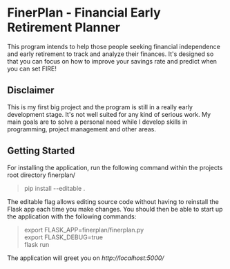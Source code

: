 # FinerPlan - Financial Early Retirement Planner #

This program intends to help those people seeking financial independence and early retirement to track and analyze their finances. It's designed so that you can focus on how to improve your savings rate and predict when you can set FIRE!

## Disclaimer
This is my first big project and the program is still in a really early development stage. It's not well suited for any kind of serious work. My main goals are to solve a personal need while I develop skills in programming, project management and other areas.

## Getting Started

For installing the application, run the following command within the projects root directory finerplan/

> pip install --editable .

The editable flag allows editing source code without having to reinstall the Flask app each time you make changes. You should then be able to start up the application with the following commands:

> export FLASK_APP=finerplan/finerplan.py  
> export FLASK_DEBUG=true  
> flask run  

The application will greet you on _http://localhost:5000/_
